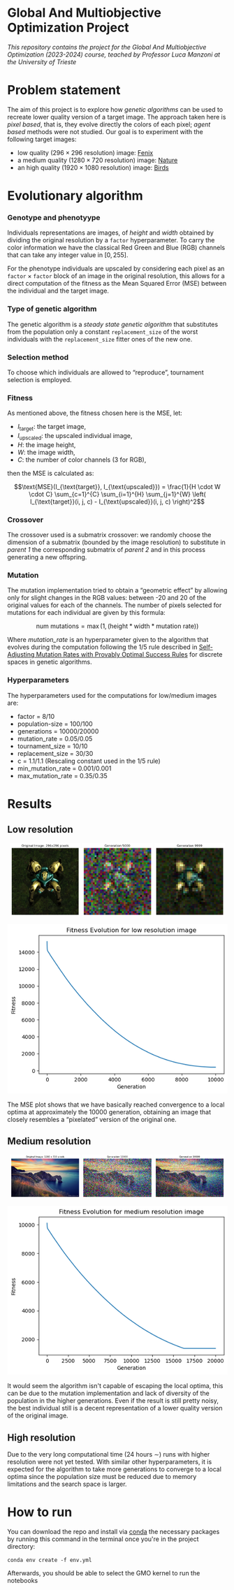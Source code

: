 # Global And Multiobjective Optimization Project
_This repository contains the project for the Global And Multiobjective Optimization (2023-2024) course, teached by Professor Luca Manzoni at the University of Trieste_

# Problem statement

The aim of this project is to explore how _genetic algorithms_  can be used 
to recreate lower quality version of a target image. The approach taken here is _pixel based_, that is, they evolve directly the colors of each pixel; _agent based_ methods were not studied. Our goal is to experiment with the following target images:
-  low quality  ($296 \times 296$ resolution) image: [Fenix](Notebooks/Images/FenixDragoon.png)
- a medium quality ($1280 \times 720$ resolution) image: [Nature](Notebooks/Images/nature.png) 
- an high quality ($1920 \times 1080$ resolution)  image: [Birds](Notebooks/Images/birds.png)

# Evolutionary algorithm

### Genotype and phenotyype

Individuals representations are images, of _height_ and _width_ obtained by dividing the original resolution by a $\mathtt{factor}$  hyperparameter. To carry the color information we have the classical Red Green and Blue (RGB) channels that can take any integer value in $[0,255]$.

For the phenotype individuals are upscaled by considering each pixel as an $\mathtt{factor}\times\mathtt{factor}$ block of an image in the original resolution, this allows for a direct computation of the fitness as the Mean Squared Error (MSE) between the individual and the target image.


### Type of genetic algorithm
The genetic algorithm is a _steady state  genetic algorithm_ that substitutes from the population only a constant `replacement_size` of the worst individuals  with the `replacement_size` fitter ones of the new one.

### Selection method
To choose which individuals are allowed to “reproduce”, tournament selection is employed.

### Fitness

As mentioned above, the fitness chosen here is the MSE, let:
- $I_{\text{target}}$: the target image,
- $I_{\text{upscaled}}$: the upscaled individual image,
- $H$: the image height,
- $W$: the image width,
- $C$: the number of color channels (3 for RGB),

then the MSE is calculated as:

$$\text{MSE}(I_{\text{target}}, I_{\text{upscaled}}) = \frac{1}{H \cdot W \cdot C} \sum_{c=1}^{C} \sum_{i=1}^{H} \sum_{j=1}^{W} \left( I_{\text{target}}(i, j, c) - I_{\text{upscaled}}(i, j, c) \right)^2$$

### Crossover

The crossover used is a submatrix crossover: we randomly choose the dimension of a submatrix (bounded by the image resolution) to substitute in _parent 1_ the corresponding submatrix of _parent 2_ and in this process generating a new offspring.

### Mutation

The mutation implementation tried to obtain a “geometric effect” by allowing only for slight changes in the RGB values: between -20 and 20 of the original values for each of the channels. The number of pixels selected for mutations for each individual are given by this formula:

$$\text{num mutations} = \max(1, (\text{height} * \text{width} * \text{mutation rate}))$$

Where _mutation\_rate_ is an hyperparameter given to the algorithm that evolves during the computation following the $1/5$ rule described in [Self-Adjusting Mutation Rates with Provably Optimal Success Rules](https://doi.org/10.1007/s00453-021-00854-3) for discrete spaces in genetic algorithms.

### Hyperparameters

The hyperparameters used for the computations for low/medium images are:

  - factor = $8/10$
  - population-size = $100/100$
  - generations = $10000/20000$
  - mutation_rate = $0.05/0.05$
  - tournament_size = $10/10$
  - replacement_size = $30/30$
  - c = $1.1/1.1$ (Rescaling constant used in the 1/5 rule)
  - min_mutation_rate = $0.001/0.001$
  - max_mutation_rate = $0.35/0.35$

# Results

## Low resolution

<p align="center">
  <img src="Notebooks/Images/lowres/FenixDragoon_og.png" alt="Target image 296x296" width="32%" />
   <img src="Notebooks/Images/lowres/FenixDragoon_ind5000.png" alt="Individual after 5k gens" width ="32%"/>
  <img src="Notebooks/Images/lowres/FenixDragoon_bestind.png" alt="Best individual" width="32%" />
</p>

<p align = "center">
  <img src="Notebooks/Images/lowres/FenixDragoon_MSE.png" alt="MSE evolution for lowres ind">
</p>

The MSE plot shows that we have basically reached convergence to a local optima at approximately the $10000$ generation, obtaining an image that closely resembles a “pixelated” version of the original one.

## Medium resolution

<p align="center">
  <img src="Notebooks/Images/medres/nature_og.png" alt="Target image 296x296" width="32%" />
  <img src="Notebooks/Images/medres/nature_ind10k.png" alt="Individual after 7.5k gens" width="32%" />
  <img src="Notebooks/Images/medres/nature_bestind.png" alt="Best individual" width="32%" />
</p>

<p align = "center">
  <img src="Notebooks/Images/medres/nature_MSE.png" alt="MSE evolution for medres ind">
</p>

It would seem the algorithm isn't capable of escaping the local optima, this can be due to the mutation implementation and lack of diversity of the population in the higher generations. Even if the result is still pretty noisy, the best individual still is a decent representation of a lower quality version of the original image.

## High resolution

Due to the very long computational time ($24$ hours $\sim$) runs with higher resolution were not yet tested. With similar other hyperparameters, it is expected for the algorithm to take more generations to converge to a local optima since the population size must be reduced due to memory limitations and the search space is larger.


# How to run

You can download the repo and install via [conda](https://anaconda.org/anaconda/conda) the necessary packages by running this command in the terminal once you're in the project directory:

  ```
  conda env create -f env.yml
  ```
Afterwards, you should be able to select the GMO kernel to run the notebooks

